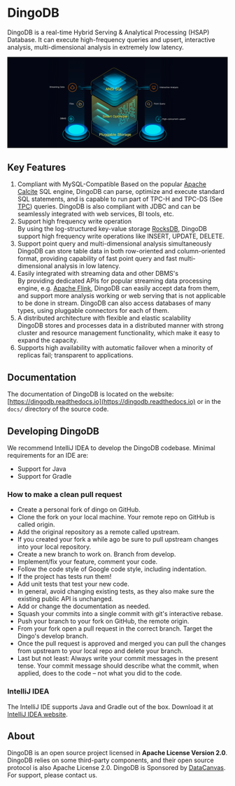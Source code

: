 # DingoDB

DingoDB is a real-time Hybrid Serving & Analytical Processing (HSAP) Database. It can execute high-frequency queries and
upsert, interactive analysis, multi-dimensional analysis in extremely low latency.

![](docs/images/dingo_stack.png)

## Key Features

1. Compliant with MySQL-Compatible
   Based on the popular [Apache Calcite](https://calcite.apache.org/) SQL engine, DingoDB can parse, optimize and
   execute standard SQL statements, and is capable to run part of TPC-H and TPC-DS (See [TPC](http://www.tpc.org/))
   queries. DingoDB is also compliant with JDBC and can be seamlessly integrated with web services, BI tools, etc.
2. Support high frequency write operation  
   By using the log-structured key-value storage [RocksDB](https://rocksdb.org/), DingoDB support high frequency write
   operations like INSERT, UPDATE, DELETE.
3. Support point query and multi-dimensional analysis simultaneously  
   DingoDB can store table data in both row-oriented and column-oriented format, providing capability of fast point
   query and fast multi-dimensional analysis in low latency.
4. Easily integrated with streaming data and other DBMS's  
   By providing dedicated APIs for popular streaming data processing engine,
   e.g. [Apache Flink](https://flink.apache.org/), DingoDB can easily accept data from them, and support more analysis
   working or web serving that is not applicable to be done in stream. DingoDB can also access databases of many types,
   using pluggable connectors for each of them.
5. A distributed architecture with flexible and elastic scalability  
   DingoDB stores and processes data in a distributed manner with strong cluster and resource management functionality,
   which make it easy to expand the capacity.
6. Supports high availability with automatic failover when a minority of replicas fail; transparent to applications.


## Documentation

The documentation of DingoDB is located on the website: [https://dingodb.readthedocs.io](https://dingodb.readthedocs.io)
or in the `docs/` directory of the source code.

## Developing DingoDB

We recommend IntelliJ IDEA to develop the DingoDB codebase. Minimal requirements for an IDE are:

* Support for Java
* Support for Gradle

### How to make a clean pull request

- Create a personal fork of dingo on GitHub.
- Clone the fork on your local machine. Your remote repo on GitHub is called origin.
- Add the original repository as a remote called upstream.
- If you created your fork a while ago be sure to pull upstream changes into your local repository.
- Create a new branch to work on. Branch from develop.
- Implement/fix your feature, comment your code.
- Follow the code style of Google code style, including indentation.
- If the project has tests run them!
- Add unit tests that test your new code.
- In general, avoid changing existing tests, as they also make sure the existing public API is
  unchanged.
- Add or change the documentation as needed.
- Squash your commits into a single commit with git's interactive rebase.
- Push your branch to your fork on GitHub, the remote origin.
- From your fork open a pull request in the correct branch. Target the Dingo's develop branch.
- Once the pull request is approved and merged you can pull the changes from upstream to your local
  repo and delete your branch.
- Last but not least: Always write your commit messages in the present tense. Your commit message
  should describe what the commit, when applied, does to the code – not what you did to the code.

### IntelliJ IDEA

The IntelliJ IDE supports Java and Gradle out of the box. Download it
at [IntelliJ IDEA website](https://www.jetbrains.com/idea/).

## About

DingoDB is an open source project licensed in **Apache License Version 2.0**. DingoDB relies on some third-party components, and their open source protocol is also Apache License 2.0.
DingoDB is Sponsored by [DataCanvas](https://www.datacanvas.com/). For support, please contact us.
